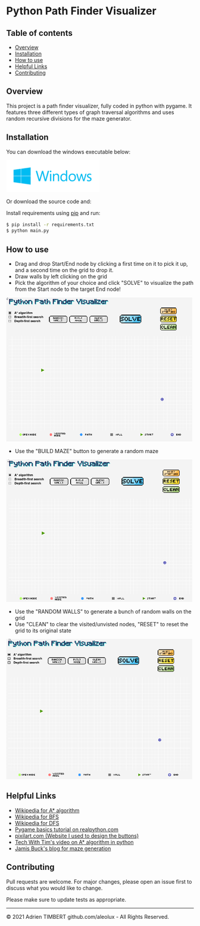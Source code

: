 # Python Path Finder Visualizer

## Table of contents 
 * [Overview](#Overview)
 * [Installation](#Installation)
 * [How to use](#How-to-use)
 * [Helpful Links](#Helpful-Links)
 * [Contributing](#Contributing)
 
## Overview
This project is a path finder visualizer, fully coded in python with pygame. It features three different types of graph traversal algorithms and uses random recursive divisions for the maze generator.

## Installation
You can download the windows executable below:
<p align="left">
 <a href="https://github.com/aleolux/pythonPathFinderVisualizer/raw/main/exec/pythonPathFinderVisualizer.exe" target="_blank">
  <img src="docs/windows.png" width="250" alt="Download for Windows">
 </a>
<p>
Or download the source code and:

Install requirements using [pip](https://pip.pypa.io/en/stable/) and run:
```bash
$ pip install -r requirements.txt
$ python main.py
```

## How to use
 
- Drag and drop Start/End node by clicking a first time on it to pick it up, and a second time on the grid to drop it.
- Draw walls by left clicking on the grid
- Pick the algorithm of your choice and click "SOLVE" to visualize the path from the Start node to the target End node! 
 
<p align="left">
 <img src="docs/1.gif" width="500" alt="demo 1 of path finder">
<p>
 
 
 
 
 - Use the "BUILD MAZE" button to generate a random maze
 
<p align="left">
 <img src="docs/2.gif" width="500" alt="demo 2 of path finder">
<p>
 
 
 
 
- Use the "RANDOM WALLS" to generate a bunch of random walls on the grid
- Use "CLEAN" to clear the visited/unvisted nodes, "RESET" to reset the grid to its original state
  
<p align="left">
 <img src="docs/3.gif" width="500" alt="demo 3 of path finder">
<p>
 
 

 
## Helpful Links
* [Wikipedia for A* algorithm](https://en.wikipedia.org/wiki/A*_search_algorithm)
* [Wikipedia for BFS](https://en.wikipedia.org/wiki/Breadth-first_search)
* [Wikipedia for DFS](https://en.wikipedia.org/wiki/Depth-first_search#:~:text=Depth%2Dfirst%20search%20(DFS),along%20each%20branch%20before%20backtracking)
* [Pygame basics tutorial on realpython.com](https://realpython.com/pygame-a-primer/)
* [pixilart.com (Website I used to design the buttons)](https://www.pixilart.com/)
* [Tech With Tim's video on A* algorithm in python](https://www.youtube.com/watch?v=JtiK0DOeI4A)
* [Jamis Buck's blog for maze generation](http://weblog.jamisbuck.org/2011/1/12/maze-generation-recursive-division-algorithm.html)

## Contributing
Pull requests are welcome. For major changes, please open an issue first to discuss what you would like to change.

Please make sure to update tests as appropriate.
 
- - -
© 2021 Adrien TIMBERT github.com/aleolux - All Rights Reserved.
